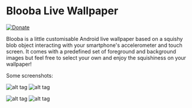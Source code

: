# Blooba Live Wallpaper

[![Donate](https://www.paypalobjects.com/en_US/i/btn/btn_donate_LG.gif)](https://www.paypal.com/cgi-bin/webscr?cmd=_s-xclick&hosted_button_id=XWP2SR3FLGE6C)

Blooba is a little customisable Android live wallpaper based on a squishy blob object interacting with your smartphone's accelerometer and touch screen. It comes with a predefined set of foreground and background images but feel free to select your own and enjoy the squishiness on your wallpaper!

Some screenshots:

![alt tag](http://i.imgur.com/uz9H3xSm.png)
![alt tag](http://i.imgur.com/r9orFVFm.png)


![alt tag](http://i.imgur.com/TJTVccam.png)
![alt tag](http://i.imgur.com/NT4E7qWm.png)
